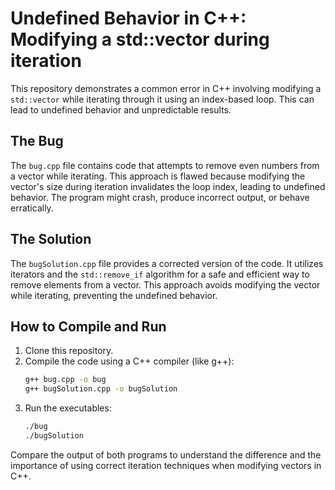 # Undefined Behavior in C++: Modifying a std::vector during iteration

This repository demonstrates a common error in C++ involving modifying a `std::vector` while iterating through it using an index-based loop. This can lead to undefined behavior and unpredictable results.

## The Bug

The `bug.cpp` file contains code that attempts to remove even numbers from a vector while iterating. This approach is flawed because modifying the vector's size during iteration invalidates the loop index, leading to undefined behavior.  The program might crash, produce incorrect output, or behave erratically.

## The Solution

The `bugSolution.cpp` file provides a corrected version of the code. It utilizes iterators and the `std::remove_if` algorithm for a safe and efficient way to remove elements from a vector. This approach avoids modifying the vector while iterating, preventing the undefined behavior.

## How to Compile and Run

1.  Clone this repository.
2. Compile the code using a C++ compiler (like g++):
    ```bash
    g++ bug.cpp -o bug
    g++ bugSolution.cpp -o bugSolution
    ```
3. Run the executables:
    ```bash
    ./bug
    ./bugSolution
    ```

Compare the output of both programs to understand the difference and the importance of using correct iteration techniques when modifying vectors in C++.
